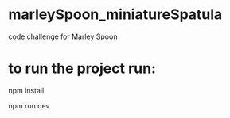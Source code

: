 # marleySpoon_miniatureSpatula
code challenge for Marley Spoon

# to run the project run:

npm install

npm run dev